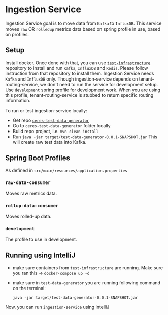 # Ingestion Service
Ingestion Service goal is to move data from `Kafka` to `InfluxDB`. This service moves `raw` OR `rolledup` metrics data based on spring profile in use, based on profiles.

## Setup
Install docker. Once done with that, you can use [`test-infrastructure`](https://github.com/racker/ceres-test-infrastructure) repository to install and run `Kafka`, `InfluxDB` and `Redis`. Please follow instruction from that repository to install them. Ingestion Service needs `Kafka` and `InfluxDB` only. Though ingestion-service depends on tenant-routing-service, we don't need to run the service for development setup. Use `development` spring profile for development work. When you are using this profile, tenant-routing-service is stubbed to return specific routing information.

To run or test ingestion-service locally:

- Get repo [`ceres-test-data-generator`](https://github.com/racker/ceres-test-data-generator)
- Go to `ceres-test-data-generator` folder locally
- Build repo project, i.e. `mvn clean install`  
- Run `java -jar target/test-data-generator-0.0.1-SNAPSHOT.jar` This will create raw test data into Kafka.
  
## Spring Boot Profiles
As defined in `src/main/resources/application.properties`

### `raw-data-consumer`
Moves raw metrics data.

### `rollup-data-consumer`
Moves rolled-up data.

### `development`
The profile to use in development.
  
## Running using IntelliJ
- make sure containers from `test-infrastructure` are running. Make sure you ran this -> `docker-compose up -d`
- make sure in `test-data-generator` you are running following command on the terminal:

  `java -jar target/test-data-generator-0.0.1-SNAPSHOT.jar`
  
Now, you can run `ingestion-service` using IntelliJ
